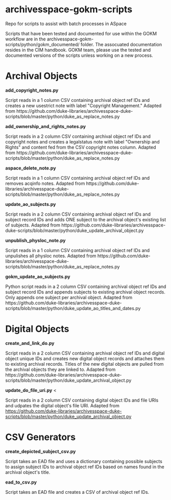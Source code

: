 # archivesspace-gokm-scripts
Repo for scripts to assist with batch processes in ASpace

Scripts that have been tested and documented for use within the GOKM workflow are in the archivesspace-gokm-scripts/python/gokm_documented/ folder. The assocuated documentation resides in the CIM handbook. GOKM team, please use the tested and documented versions of the scripts unless working on a new process.


<h1>Archival Objects</h1>
<b>add_copyright_notes.py</b>
<p>Script reads in a 1 column CSV containing archival object ref IDs and creates a new usestrict note with label "Copyright Management." Adapted from https://github.com/duke-libraries/archivesspace-duke-scripts/blob/master/python/duke_as_replace_notes.py</p>

<b>add_ownership_and_rights_notes.py</b>
<p>Script reads in a 2 column CSV containing archival object ref IDs and copyright notes and creates a legalstatus note with label "Ownership and Rights" and content fed from the CSV copyright notes column. Adapted from https://github.com/duke-libraries/archivesspace-duke-scripts/blob/master/python/duke_as_replace_notes.py</p>

<b>aspace_delete_note.py</b>
<p>Script reads in a 1 column CSV containing archival object ref IDs and removes acqinfo notes. Adapted from https://github.com/duke-libraries/archivesspace-duke-scripts/blob/master/python/duke_as_replace_notes.py</p>

<b>update_ao_subjects.py</b>
<p>Script reads in a 2 column CSV containing archival object ref IDs and subject record IDs and adds ONE subject to the archival object's existing list of subjects. Adapted from https://github.com/duke-libraries/archivesspace-duke-scripts/blob/master/python/duke_update_archival_object.py</p>

<b>unpublish_physloc_note.py</b>
<p>Script reads in a 1 column CSV containing archival object ref IDs and unpulishes all physloc notes. Adapted from https://github.com/duke-libraries/archivesspace-duke-scripts/blob/master/python/duke_as_replace_notes.py</p>

<b>gokm_update_ao_subjects.py</b>
<p>Python script reads in a 2 column CSV containing archival object ref IDs and subject record IDs and appends subjects to existing archival object records. Only appends one subject per archival object. Adapted from https://github.com/duke-libraries/archivesspace-duke-scripts/blob/master/python/duke_update_ao_titles_and_dates.py</p> 

<h1>Digital Objects</h1>
<b>create_and_link_do.py</b>
<p>Script reads in a 2 column CSV containing archival object ref IDs and digital object unique IDs and creates new digital object records and attaches them to existing archival records. Titles of the new digital objects are pulled from the archival objects they are linked to. Adapted from https://github.com/duke-libraries/archivesspace-duke-scripts/blob/master/python/duke_update_archival_object.py</p>

<b>update_do_file_uri.py</b>
<<p>Script reads in a 2 column CSV containing digital object IDs and file URIs and udpates the digital object's file URI. Adapted from https://github.com/duke-libraries/archivesspace-duke-scripts/blob/master/python/duke_update_archival_object.py</p>

<h1>CSV Generators</h1>
<b>create_depicted_subject_csv.py</b>
<p>Script takes an EAD file and uses a dictionary containing possible subjects to assign subject IDs to archival object ref IDs based on names found in the archival object's title.</p>

<b>ead_to_csv.py</b>
<p>Script takes an EAD file and creates a CSV of archival object ref IDs.</p>
